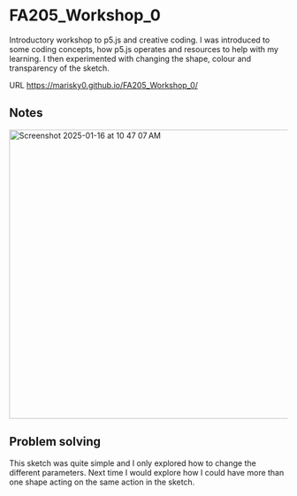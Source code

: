 # FA205_Workshop_0
Introductory workshop to p5.js and creative coding. I was introduced to some coding concepts, how p5.js operates and resources to help with my learning. I then experimented with changing the shape, colour and transparency of the sketch. 

URL  https://marisky0.github.io/FA205_Workshop_0/

## Notes 
<img width="523" alt="Screenshot 2025-01-16 at 10 47 07 AM" src="https://github.com/user-attachments/assets/91936bee-601e-49d7-8041-ba111060d6ad" />

## Problem solving 
This sketch was quite simple and I only explored how to change the different parameters. Next time I would explore how I could have more than one shape acting on the same action in the sketch. 
